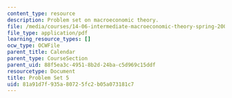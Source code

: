 ```yaml
---
content_type: resource
description: Problem set on macroeconomic theory.
file: /media/courses/14-06-intermediate-macroeconomic-theory-spring-2003/81a91d7f935a80725fc2b05a073181c7_1406ps5.pdf
file_type: application/pdf
learning_resource_types: []
ocw_type: OCWFile
parent_title: Calendar
parent_type: CourseSection
parent_uid: 88f5ea3c-4951-8b2d-24ba-c5d969c15ddf
resourcetype: Document
title: Problem Set 5
uid: 81a91d7f-935a-8072-5fc2-b05a073181c7
---
```


